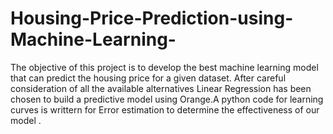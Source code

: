 # Housing-Price-Prediction-using-Machine-Learning-
The objective of this project is to develop the best machine learning model that can predict the housing price for a given dataset.  After careful consideration of all the available alternatives Linear Regression has been chosen to build a predictive model using Orange.A python code for learning curves is writtern for Error estimation to determine the effectiveness of our model . 
